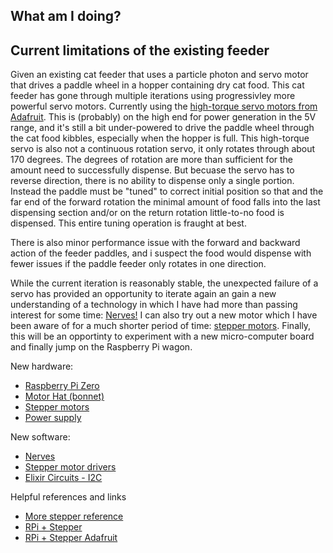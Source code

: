 
## What am I doing?


## Current limitations of the existing feeder
Given an existing cat feeder that uses a particle photon and servo motor that drives a paddle wheel in a hopper containing dry cat food. This cat feeder has gone through multiple iterations using progressivley more powerful servo motors. Currently using the [high-torque servo motors from Adafruit](https://www.adafruit.com/product/1142). This is (probably) on the high end for power generation in the 5V range, and it's still a bit under-powered to drive the paddle wheel through the cat food kibbles, especially when the hopper is full. This high-torque servo is also not a continuous rotation servo, it only rotates through about 170 degrees. The degrees of rotation are more than sufficient for the amount need to successfully dispense. But becuase the servo has to reverse direction, there is no ability to dispense only a single portion. Instead the paddle must be "tuned" to correct initial position so that and the far end of the forward rotation the minimal amount of food falls into the last dispensing section and/or on the return rotation little-to-no food is dispensed. This entire tuning operation is fraught at best.

There is also minor performance issue with the forward and backward action of the feeder paddles, and i suspect the food would dispense with fewer issues if the paddle feeder only rotates in one direction.

While the current iteration is reasonably stable, the unexpected failure of a servo has provided an opportunity to iterate again an gain a new understanding of a technology in which I have had more than passing interest for some time: [Nerves!](https://www.nerves-project.org/) I can also try out a new motor which I have been aware of for a much shorter period of time: [stepper motors](https://www.adafruit.com/product/324). Finally, this will be an opportinty to experiment with a new micro-computer board and finally jump on the Raspberry Pi wagon.

New hardware:

  - [Raspberry Pi Zero](https://www.adafruit.com/product/3708)
  - [Motor Hat (bonnet)](https://www.adafruit.com/product/4280)
  - [Stepper motors](https://www.adafruit.com/product/324)
  - [Power supply](https://smile.amazon.com/gp/product/B06Y64QLBM)

New software:

  - [Nerves](https://hexdocs.pm/nerves/getting-started.html)
  - [Stepper motor drivers](#?link=TBD)
  - [Elixir Circuits - I2C](https://github.com/elixir-circuits/circuits_i2c)

Helpful references and links
  - [More stepper reference](http://wsmoak.net/2016/02/08/stepper-motor-elixir.html)
  - [RPi + Stepper](https://www.maxbotix.com/Setup-Raspberry-Pi-Zero-for-i2c-Sensor-151)
  - [RPi + Stepper Adafruit](https://learn.adafruit.com/adafruit-dc-and-stepper-motor-hat-for-raspberry-pi?view=all)



